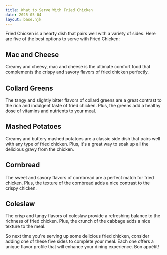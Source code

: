 ```yaml
---
title: What to Serve With Fried Chicken
date: 2025-05-04
layout: base.njk
---
```


Fried Chicken is a hearty dish that pairs well with a variety of sides. Here are five of the best options to serve with Fried Chicken:

## **Mac and Cheese**
Creamy and cheesy, mac and cheese is the ultimate comfort food that complements the crispy and savory flavors of fried chicken perfectly.

## **Collard Greens**
The tangy and slightly bitter flavors of collard greens are a great contrast to the rich and indulgent taste of fried chicken. Plus, the greens add a healthy dose of vitamins and nutrients to your meal.

## **Mashed Potatoes**
Creamy and buttery mashed potatoes are a classic side dish that pairs well with any type of fried chicken. Plus, it's a great way to soak up all the delicious gravy from the chicken.

## **Cornbread**
The sweet and savory flavors of cornbread are a perfect match for fried chicken. Plus, the texture of the cornbread adds a nice contrast to the crispy chicken.

## **Coleslaw**
The crisp and tangy flavors of coleslaw provide a refreshing balance to the richness of fried chicken. Plus, the crunch of the cabbage adds a nice texture to the meal.

So next time you're serving up some delicious fried chicken, consider adding one of these five sides to complete your meal. Each one offers a unique flavor profile that will enhance your dining experience. Bon appétit!